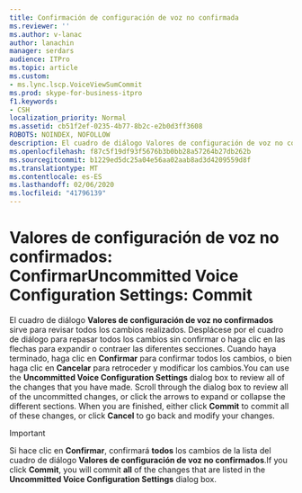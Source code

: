 ```yaml
---
title: Confirmación de configuración de voz no confirmada
ms.reviewer: ''
ms.author: v-lanac
author: lanachin
manager: serdars
audience: ITPro
ms.topic: article
ms.custom:
- ms.lync.lscp.VoiceViewSumCommit
ms.prod: skype-for-business-itpro
f1.keywords:
- CSH
localization_priority: Normal
ms.assetid: cb51f2ef-0235-4b77-8b2c-e2b0d3ff3608
ROBOTS: NOINDEX, NOFOLLOW
description: El cuadro de diálogo Valores de configuración de voz no confirmados sirve para revisar todos los cambios realizados. Desplácese por el cuadro de diálogo para repasar todos los cambios sin confirmar o haga clic en las flechas para expandir o contraer las diferentes secciones. Cuando haya terminado, haga clic en Confirmar para confirmar todos los cambios, o bien haga clic en Cancelar para retroceder y modificar los cambios.
ms.openlocfilehash: f87c5f19df93f5676b3b0bb28a57264b27db262b
ms.sourcegitcommit: b1229ed5dc25a04e56aa02aab8ad3d4209559d8f
ms.translationtype: MT
ms.contentlocale: es-ES
ms.lasthandoff: 02/06/2020
ms.locfileid: "41796139"
---
```

# <a name="uncommitted-voice-configuration-settings-commit"></a><span data-ttu-id="8aaab-105">Valores de configuración de voz no confirmados: Confirmar</span><span class="sxs-lookup"><span data-stu-id="8aaab-105">Uncommitted Voice Configuration Settings: Commit</span></span>
 
<span data-ttu-id="8aaab-p102">El cuadro de diálogo **Valores de configuración de voz no confirmados** sirve para revisar todos los cambios realizados. Desplácese por el cuadro de diálogo para repasar todos los cambios sin confirmar o haga clic en las flechas para expandir o contraer las diferentes secciones. Cuando haya terminado, haga clic en **Confirmar** para confirmar todos los cambios, o bien haga clic en **Cancelar** para retroceder y modificar los cambios.</span><span class="sxs-lookup"><span data-stu-id="8aaab-p102">You can use the **Uncommitted Voice Configuration Settings** dialog box to review all of the changes that you have made. Scroll through the dialog box to review all of the uncommitted changes, or click the arrows to expand or collapse the different sections. When you are finished, either click **Commit** to commit all of these changes, or click **Cancel** to go back and modify your changes.</span></span>
  
> [!IMPORTANT]
> <span data-ttu-id="8aaab-109">Si hace clic en **Confirmar**, confirmará **todos** los cambios de la lista del cuadro de diálogo **Valores de configuración de voz no confirmados**.</span><span class="sxs-lookup"><span data-stu-id="8aaab-109">If you click **Commit**, you will commit **all** of the changes that are listed in the **Uncommitted Voice Configuration Settings** dialog box.</span></span>
  
 
  

